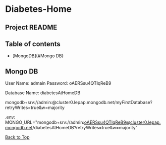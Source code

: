 # Diabetes-Home

## Project README

## Table of contents
* [MongoDB](#Mongo DB)

## Mongo DB
User Name: admain
Password: oAERSsu4QTIqReB9

Database Name:  diabetesAtHomeDB


mongodb+srv://admin:<password>@cluster0.lepap.mongodb.net/myFirstDatabase?retryWrites=true&w=majority

.env:
MONGO_URL="mongodb+srv://admin:oAERSsu4QTIqReB9@cluster0.lepap.mongodb.net/diabetesAtHomeDB?retryWrites=true&w=majority"

[Back to Top](#table-of-contents)